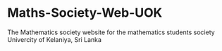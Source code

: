# Maths-Society-Web-UOK
The Mathematics society website for the mathematics students society Univercity of Kelaniya, Sri Lanka 
